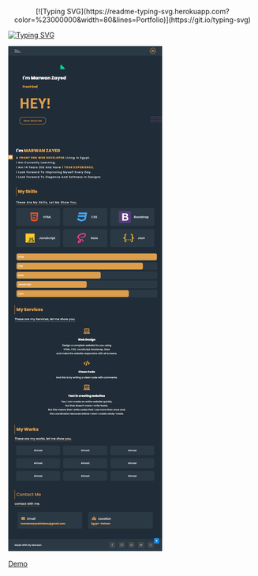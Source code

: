 <p align="center">[![Typing SVG](https://readme-typing-svg.herokuapp.com?color=%23000000&width=80&lines=Portfolio)](https://git.io/typing-svg)</p>

[![Typing SVG](https://readme-typing-svg.herokuapp.com?color=%2336BCF7&lines=The+site+where+I+will+present+my+projects)](https://git.io/typing-svg)

![Alt Text](portfolio.png)

[Demo](https://maro-portfolio.netlify.app/)